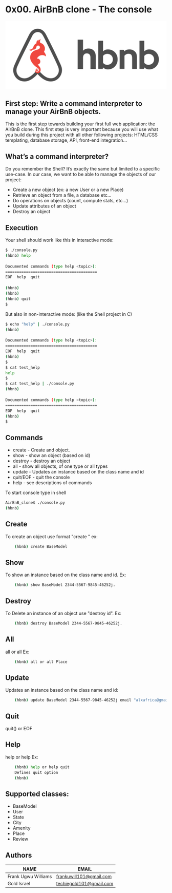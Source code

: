 # 0x00. AirBnB clone - The console

![hbnb](hbnb.png)

<!-- Image not displaying on Github yet -->

## First step: Write a command interpreter to manage your AirBnB objects.
This is the first step towards building your first full web application: the AirBnB clone. This first step is very important because you will use what you build during this project with all other following projects: HTML/CSS templating, database storage, API, front-end integration…


## What’s a command interpreter?
Do you remember the Shell? It’s exactly the same but limited to a specific use-case. In our case, we want to be able to manage the objects of our project:
* Create a new object (ex: a new User or a new Place)
* Retrieve an object from a file, a database etc…
* Do operations on objects (count, compute stats, etc…)
* Update attributes of an object
* Destroy an object

## Execution
Your shell should work like this in interactive mode:
```bash
$ ./console.py
(hbnb) help

Documented commands (type help <topic>):
========================================
EOF  help  quit

(hbnb) 
(hbnb) 
(hbnb) quit
$
```
But also in non-interactive mode: (like the Shell project in C)

```bash
$ echo "help" | ./console.py
(hbnb)

Documented commands (type help <topic>):
========================================
EOF  help  quit
(hbnb) 
$
$ cat test_help
help
$
$ cat test_help | ./console.py
(hbnb)

Documented commands (type help <topic>):
========================================
EOF  help  quit
(hbnb) 
$
```



## Commands
* create - Create and object.
* show - show an object (based on id)
* destroy - destroy an object
* all - show all objects, of one type or all types
* update - Updates an instance based on the class name and id
* quit/EOF - quit the console
* help - see descriptions of commands

To start console type in shell
``` bash
AirBnB_clone$ ./console.py
(hbnb) 
```

## Create
To create an object use format "create " ex:
```bash
    (hbnb) create BaseModel
```

## Show
To show an instance based on the class name and id. Ex:
```bash
    (hbnb) show BaseModel 2344-5567-9845-46252j.
```

## Destroy
To Delete an instance of an object use "destroy id". Ex:
```bash
    (hbnb) destroy BaseModel 2344-5567-9845-46252j.
```
## All
all or all Ex:
```bash
    (hbnb) all or all Place
```
## Update
Updates an instance based on the class name and id:
```bash
    (hbnb) update BaseModel 2344-5567-9845-46252j email "alxafrica@gmail.com"
```

## Quit
quit() or EOF

## Help
help or help Ex:
```bash
    (hbnb) help or help quit
    Defines quit option
    (hbnb) 
```

## Supported classes:
* BaseModel
* User
* State
* City
* Amenity
* Place
* Review




## Authors
| NAME  | EMAIL       |
|-------|-------------|
| Frank Ugwu Williams| frankuwill101@gmail.com|
| Gold Israel| techiegold101@gmail.com| 



<!-- Rest will be added later -->
